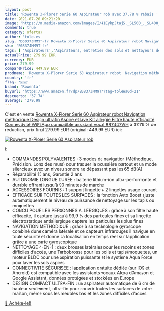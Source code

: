 ```yaml
---
layout: post
title: 'Rowenta X-Plorer Serie 60 Aspirateur rob avec 37.78 % rabais '
date: 2021-07-20 09:21:20
image: 'https://m.media-amazon.com/images/I/41EykpJtajS._SL500_._SL400_.jpg'
comments: true
category: ofertas
author: 'tole.es'
slug: 'B0837JMM9T-fr Rowenta X-Plorer Serie 60 Aspirateur robot Navigation...'
sku: 'B0837JMM9T-fr'
tags: [ 'Aspirateurs','Aspirateurs, entretien des sols et nettoyeurs de vitres','Cuisine et Maison','Robots aspirateurs','rowenta', ]
actualPrice: 279.99 EUR
currency: EUR
price: 279.99
comparePrice: 449.99 EUR
prodname: 'Rowenta X-Plorer Serie 60 Aspirateur robot  Navigation méthodique  Design ultrafin  Aspire et lave  Kit allergie  Filtre haute efficacité  Connectivité WiFi  App compatible assistant vocal RR7447WH'
country: 'fr'
flag: '🇫🇷'
brand: 'Rowenta'
buyurl: 'https://www.amazon.fr/dp/B0837JMM9T/?tag=tolees0d-21'
descuento: '37.78'
average: '279.99'
---
```


C'est en vente [Rowenta X-Plorer Serie 60 Aspirateur robot  Navigation méthodique  Design ultrafin  Aspire et lave  Kit allergie  Filtre haute efficacité  Connectivité WiFi  App compatible assistant vocal RR7447WH](https://www.amazon.fr/dp/B0837JMM9T/?tag=tolees0d-21)  à  37.78 % de réduction, prix final  279.99 EUR (original: 449.99 EUR) ici:

[![Rowenta X-Plorer Serie 60 Aspirateur rob](https://m.media-amazon.com/images/I/41EykpJtajS._SL500_._SL400_.jpg)](https://www.amazon.fr/dp/B0837JMM9T/?tag=tolees0d-21)

ℹ️:

- COMMANDES POLYVALENTES : 3 modes de navigation (Méthodique, Précision, Long des murs) pour traquer la poussière partout et un mode silencieux avec un niveau sonore ne dépassant pas les 65 dB(A)
- Réparabilité 15 ans, Garantie 2 ans
- AUTONOMIE LONGUE DURÉE : batterie lithium-ion ultra-performante et durable offrant jusqu’à 90 minutes de marche
- ACCESSOIRES FOURNIS : 1 support lingette + 2 lingettes usage courant
- EFFICACE SUR TOUTES LES SURFACES : la fonction Auto Boost ajuste automatiquement le niveau de puissance de nettoyage sur les tapis ou moquettes
- CONCU POUR LES PERSONNES ALLERGIQUES : grâce à son filtre haute efficacité, il capture jusqu’à 99,9 % des particules fines et sa lingette électrostatique antiallergique capture les particules les plus fines
- NAVIGATION METHODIQUE : grâce à sa technologie gyroscope combiné dune caméra latérale et de capteurs infrarouges il navigue en toute sécurité et donne sa localisation en temps réel sur lapplication grâce à une carte gyroscopique
- NETTOYAGE 4-EN-1 : deux brosses latérales pour les recoins et zones difficiles d’accès, une Turbobrosse pour les poils et tapis/moquettes, un moteur BLDC pour une aspiration puissante et le système Aqua Force pour laver les sols aspirés
- CONNECTIVITÉ SÉCURISÉE : lapplication gratuite dédiée (sur iOS et Android) est compatible avec les assistants vocaux Alexa d’Amazon et Google Assistant, données protégées et stockées en Europe
- DESIGN COMPACT ULTRA-FIN : un aspirateur automatique de 6 cm de hauteur seulement, ultra-fin pour couvrir toutes les surfaces de votre maison, même sous les meubles bas et les zones difficiles d’accès

[🛒 Achète-le!!](https://www.amazon.fr/dp/B0837JMM9T/?tag=tolees0d-21)
